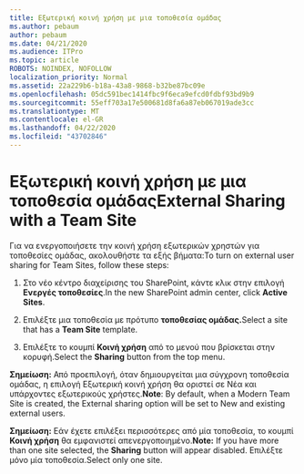```yaml
---
title: Εξωτερική κοινή χρήση με μια τοποθεσία ομάδας
ms.author: pebaum
author: pebaum
ms.date: 04/21/2020
ms.audience: ITPro
ms.topic: article
ROBOTS: NOINDEX, NOFOLLOW
localization_priority: Normal
ms.assetid: 22a229b6-b18a-43a8-9868-b32be87bc09e
ms.openlocfilehash: 05dc591bec1414fbc9f6eca9efcd0fdbf93bd9b9
ms.sourcegitcommit: 55eff703a17e500681d8fa6a87eb067019ade3cc
ms.translationtype: MT
ms.contentlocale: el-GR
ms.lasthandoff: 04/22/2020
ms.locfileid: "43702846"
---
```

# <a name="external-sharing-with-a-team-site"></a><span data-ttu-id="e12cb-102">Εξωτερική κοινή χρήση με μια τοποθεσία ομάδας</span><span class="sxs-lookup"><span data-stu-id="e12cb-102">External Sharing with a Team Site</span></span>

<span data-ttu-id="e12cb-103">Για να ενεργοποιήσετε την κοινή χρήση εξωτερικών χρηστών για τοποθεσίες ομάδας, ακολουθήστε τα εξής βήματα:</span><span class="sxs-lookup"><span data-stu-id="e12cb-103">To turn on external user sharing for Team Sites, follow these steps:</span></span> 
  
1. <span data-ttu-id="e12cb-104">Στο νέο κέντρο διαχείρισης του SharePoint, κάντε κλικ στην επιλογή **Ενεργές τοποθεσίες**.</span><span class="sxs-lookup"><span data-stu-id="e12cb-104">In the new SharePoint admin center, click **Active Sites**.</span></span>
  
2. <span data-ttu-id="e12cb-105">Επιλέξτε μια τοποθεσία με πρότυπο **τοποθεσίας ομάδας.**</span><span class="sxs-lookup"><span data-stu-id="e12cb-105">Select a site that has a **Team Site** template.</span></span> 
  
3. <span data-ttu-id="e12cb-106">Επιλέξτε το κουμπί **Κοινή χρήση** από το μενού που βρίσκεται στην κορυφή.</span><span class="sxs-lookup"><span data-stu-id="e12cb-106">Select the **Sharing** button from the top menu.</span></span> 
  
 <span data-ttu-id="e12cb-107">**Σημείωση:** Από προεπιλογή, όταν δημιουργείται μια σύγχρονη τοποθεσία ομάδας, η επιλογή Εξωτερική κοινή χρήση θα οριστεί σε Νέα και υπάρχοντες εξωτερικούς χρήστες.</span><span class="sxs-lookup"><span data-stu-id="e12cb-107">**Note**: By default, when a Modern Team Site is created, the External sharing option will be set to New and existing external users.</span></span> 
  
 <span data-ttu-id="e12cb-108">**Σημείωση:** Εάν έχετε επιλέξει περισσότερες από μία τοποθεσία, το κουμπί **Κοινή χρήση** θα εμφανιστεί απενεργοποιημένο.</span><span class="sxs-lookup"><span data-stu-id="e12cb-108">**Note:** If you have more than one site selected, the **Sharing** button will appear disabled.</span></span> <span data-ttu-id="e12cb-109">Επιλέξτε μόνο μία τοποθεσία.</span><span class="sxs-lookup"><span data-stu-id="e12cb-109">Select only one site.</span></span> 
  

